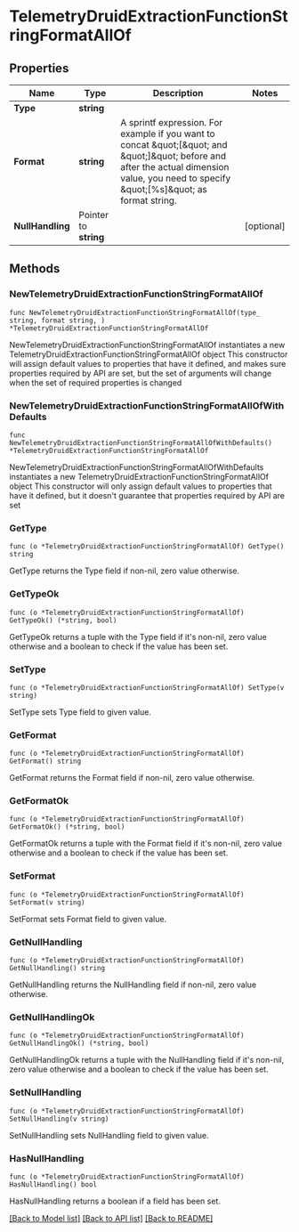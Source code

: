 # TelemetryDruidExtractionFunctionStringFormatAllOf

## Properties

Name | Type | Description | Notes
------------ | ------------- | ------------- | -------------
**Type** | **string** |  | 
**Format** | **string** | A sprintf expression. For example if you want to concat \&quot;[\&quot; and \&quot;]\&quot; before and after the actual dimension value, you need to specify \&quot;[%s]\&quot; as format string. | 
**NullHandling** | Pointer to **string** |  | [optional] 

## Methods

### NewTelemetryDruidExtractionFunctionStringFormatAllOf

`func NewTelemetryDruidExtractionFunctionStringFormatAllOf(type_ string, format string, ) *TelemetryDruidExtractionFunctionStringFormatAllOf`

NewTelemetryDruidExtractionFunctionStringFormatAllOf instantiates a new TelemetryDruidExtractionFunctionStringFormatAllOf object
This constructor will assign default values to properties that have it defined,
and makes sure properties required by API are set, but the set of arguments
will change when the set of required properties is changed

### NewTelemetryDruidExtractionFunctionStringFormatAllOfWithDefaults

`func NewTelemetryDruidExtractionFunctionStringFormatAllOfWithDefaults() *TelemetryDruidExtractionFunctionStringFormatAllOf`

NewTelemetryDruidExtractionFunctionStringFormatAllOfWithDefaults instantiates a new TelemetryDruidExtractionFunctionStringFormatAllOf object
This constructor will only assign default values to properties that have it defined,
but it doesn't guarantee that properties required by API are set

### GetType

`func (o *TelemetryDruidExtractionFunctionStringFormatAllOf) GetType() string`

GetType returns the Type field if non-nil, zero value otherwise.

### GetTypeOk

`func (o *TelemetryDruidExtractionFunctionStringFormatAllOf) GetTypeOk() (*string, bool)`

GetTypeOk returns a tuple with the Type field if it's non-nil, zero value otherwise
and a boolean to check if the value has been set.

### SetType

`func (o *TelemetryDruidExtractionFunctionStringFormatAllOf) SetType(v string)`

SetType sets Type field to given value.


### GetFormat

`func (o *TelemetryDruidExtractionFunctionStringFormatAllOf) GetFormat() string`

GetFormat returns the Format field if non-nil, zero value otherwise.

### GetFormatOk

`func (o *TelemetryDruidExtractionFunctionStringFormatAllOf) GetFormatOk() (*string, bool)`

GetFormatOk returns a tuple with the Format field if it's non-nil, zero value otherwise
and a boolean to check if the value has been set.

### SetFormat

`func (o *TelemetryDruidExtractionFunctionStringFormatAllOf) SetFormat(v string)`

SetFormat sets Format field to given value.


### GetNullHandling

`func (o *TelemetryDruidExtractionFunctionStringFormatAllOf) GetNullHandling() string`

GetNullHandling returns the NullHandling field if non-nil, zero value otherwise.

### GetNullHandlingOk

`func (o *TelemetryDruidExtractionFunctionStringFormatAllOf) GetNullHandlingOk() (*string, bool)`

GetNullHandlingOk returns a tuple with the NullHandling field if it's non-nil, zero value otherwise
and a boolean to check if the value has been set.

### SetNullHandling

`func (o *TelemetryDruidExtractionFunctionStringFormatAllOf) SetNullHandling(v string)`

SetNullHandling sets NullHandling field to given value.

### HasNullHandling

`func (o *TelemetryDruidExtractionFunctionStringFormatAllOf) HasNullHandling() bool`

HasNullHandling returns a boolean if a field has been set.


[[Back to Model list]](../README.md#documentation-for-models) [[Back to API list]](../README.md#documentation-for-api-endpoints) [[Back to README]](../README.md)


